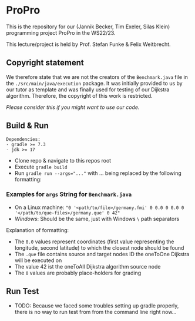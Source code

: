 # ProPro

This is the repository for our (Jannik Becker, Tim Exeler, Silas Klein) programming project ProPro in the WS22/23.

This lecture/project is held by Prof. Stefan Funke & Felix Weitbrecht.

## Copyright statement

We therefore state that we are not the creators of the `Benchmark.java` file in the `./src/main/java/execution` package.
It was initially provided to us by our tutor as template and was finally used for testing of our Dijkstra algorithm.
Therefore, the copyright of this work is restricted.

*Please consider this if you might want to use our code.*

## Build & Run

```
Dependencies:
- gradle >= 7.3
- jdk >= 17
```

- Clone repo & navigate to this repos root
- Execute `gradle build`
- Run `gradle run --args="..."` with ... being replaced by the following formatting:

### Examples for `args` String for `Benchmark.java`

- On a Linux machine: `"0 '<path/to/file>/germany.fmi' 0 0.0 0 0.0 0 '</path/to/que-files>/germany.que' 0 42"`
- *Windows*: Should be the same, just with Windows `\` path separators

Explanation of formatting:

- The `0.0` values represent coordinates (first value representing the longitude, second latitude) to which the closest node should be found
- The `.que` file contains source and target nodes ID the oneToOne Dijkstra will be executed on
- The value 42 ist the oneToAll Dijkstra algorithm source node
- The `0` values are probably place-holders for grading

## Run Test

- TODO: Because we faced some troubles setting up gradle properly, there is no way to run test from from the command line right now...

